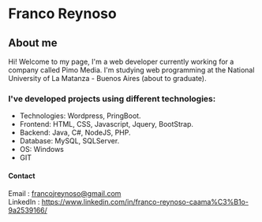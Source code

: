 # Franco Reynoso
## About me
Hi! Welcome to my page, I'm a web developer currently working for a company called Pimo Media.
I'm studying web programming at the National University of La Matanza - Buenos Aires (about to graduate).

### I've developed projects using different technologies:
* Technologies: Wordpress, PringBoot.
* Frontend: HTML, CSS, Javascript, Jquery, BootStrap.
* Backend: Java, C#, NodeJS, PHP.
* Database: MySQL, SQLServer.
* OS: Windows
* GIT

#### Contact
Email : francojreynoso@gmail.com <br>
LinkedIn : https://www.linkedin.com/in/franco-reynoso-caama%C3%B1o-9a2539166/
